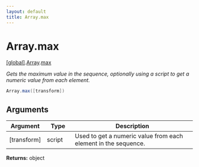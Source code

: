 ```yaml
---
layout: default
title: Array.max
---
```


# Array.max

[\[global\]]({{site.baseurl}}/docs/).[Array]({{site.baseurl}}/docs/Array/).[max]({{site.baseurl}}/docs/Array/max/)

_Gets the maximum value in the sequence, optionally using a script to get a numeric value from each element._

```cs
Array.max([transform])
```

## Arguments

<table>
  <col width="15%">
  <col width="15%">
  <thead>
    <tr>
      <th>Argument</th>
      <th>Type</th>
      <th>Description</th>
    </tr>
  </thead>
  <tbody>
    <tr>
      <td>[transform]</td>
      <td>script</td>
      <td>Used to get a numeric value from each element in the sequence.</td>
    </tr>
  </tbody>
</table>

**Returns:** object
